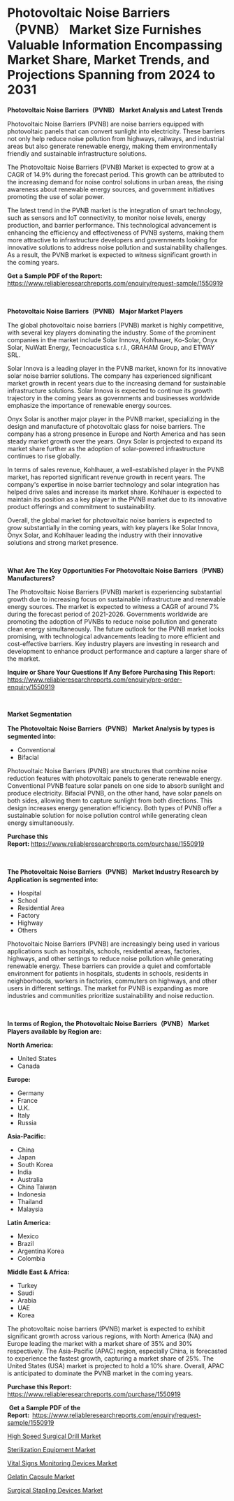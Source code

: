 <p><h1>Photovoltaic Noise Barriers（PVNB） Market Size Furnishes Valuable Information Encompassing Market Share, Market Trends, and Projections Spanning from 2024 to 2031</h1></p><p><strong>Photovoltaic Noise Barriers（PVNB） Market Analysis and Latest Trends</strong></p>
<p><p>Photovoltaic Noise Barriers (PVNB) are noise barriers equipped with photovoltaic panels that can convert sunlight into electricity. These barriers not only help reduce noise pollution from highways, railways, and industrial areas but also generate renewable energy, making them environmentally friendly and sustainable infrastructure solutions.</p><p>The Photovoltaic Noise Barriers (PVNB) Market is expected to grow at a CAGR of 14.9% during the forecast period. This growth can be attributed to the increasing demand for noise control solutions in urban areas, the rising awareness about renewable energy sources, and government initiatives promoting the use of solar power.</p><p>The latest trend in the PVNB market is the integration of smart technology, such as sensors and IoT connectivity, to monitor noise levels, energy production, and barrier performance. This technological advancement is enhancing the efficiency and effectiveness of PVNB systems, making them more attractive to infrastructure developers and governments looking for innovative solutions to address noise pollution and sustainability challenges. As a result, the PVNB market is expected to witness significant growth in the coming years.</p></p>
<p><strong>Get a Sample PDF of the Report:&nbsp;</strong> <a href="https://www.reliableresearchreports.com/enquiry/request-sample/1550919">https://www.reliableresearchreports.com/enquiry/request-sample/1550919</a></p>
<p>&nbsp;</p>
<p><strong>Photovoltaic Noise Barriers（PVNB） Major Market Players</strong></p>
<p><p>The global photovoltaic noise barriers (PVNB) market is highly competitive, with several key players dominating the industry. Some of the prominent companies in the market include Solar Innova, Kohlhauer, Ko-Solar, Onyx Solar, NuWatt Energy, Tecnoacustica s.r.l., GRAHAM Group, and ETWAY SRL.</p><p>Solar Innova is a leading player in the PVNB market, known for its innovative solar noise barrier solutions. The company has experienced significant market growth in recent years due to the increasing demand for sustainable infrastructure solutions. Solar Innova is expected to continue its growth trajectory in the coming years as governments and businesses worldwide emphasize the importance of renewable energy sources.</p><p>Onyx Solar is another major player in the PVNB market, specializing in the design and manufacture of photovoltaic glass for noise barriers. The company has a strong presence in Europe and North America and has seen steady market growth over the years. Onyx Solar is projected to expand its market share further as the adoption of solar-powered infrastructure continues to rise globally.</p><p>In terms of sales revenue, Kohlhauer, a well-established player in the PVNB market, has reported significant revenue growth in recent years. The company's expertise in noise barrier technology and solar integration has helped drive sales and increase its market share. Kohlhauer is expected to maintain its position as a key player in the PVNB market due to its innovative product offerings and commitment to sustainability.</p><p>Overall, the global market for photovoltaic noise barriers is expected to grow substantially in the coming years, with key players like Solar Innova, Onyx Solar, and Kohlhauer leading the industry with their innovative solutions and strong market presence.</p></p>
<p>&nbsp;</p>
<p><strong>What Are The Key Opportunities For Photovoltaic Noise Barriers（PVNB） Manufacturers?</strong></p>
<p><p>The Photovoltaic Noise Barriers (PVNB) market is experiencing substantial growth due to increasing focus on sustainable infrastructure and renewable energy sources. The market is expected to witness a CAGR of around 7% during the forecast period of 2021-2026. Governments worldwide are promoting the adoption of PVNBs to reduce noise pollution and generate clean energy simultaneously. The future outlook for the PVNB market looks promising, with technological advancements leading to more efficient and cost-effective barriers. Key industry players are investing in research and development to enhance product performance and capture a larger share of the market.</p></p>
<p><strong>Inquire or Share Your Questions If Any Before Purchasing This Report:</strong> <a href="https://www.reliableresearchreports.com/enquiry/pre-order-enquiry/1550919">https://www.reliableresearchreports.com/enquiry/pre-order-enquiry/1550919</a></p>
<p>&nbsp;</p>
<p><strong>Market Segmentation</strong></p>
<p><strong>The Photovoltaic Noise Barriers（PVNB） Market Analysis by types is segmented into:</strong></p>
<p><ul><li>Conventional</li><li>Bifacial</li></ul></p>
<p><p>Photovoltaic Noise Barriers (PVNB) are structures that combine noise reduction features with photovoltaic panels to generate renewable energy. Conventional PVNB feature solar panels on one side to absorb sunlight and produce electricity. Bifacial PVNB, on the other hand, have solar panels on both sides, allowing them to capture sunlight from both directions. This design increases energy generation efficiency. Both types of PVNB offer a sustainable solution for noise pollution control while generating clean energy simultaneously.</p></p>
<p><strong>Purchase this Report:&nbsp;</strong><a href="https://www.reliableresearchreports.com/purchase/1550919">https://www.reliableresearchreports.com/purchase/1550919</a></p>
<p>&nbsp;</p>
<p><strong>The Photovoltaic Noise Barriers（PVNB） Market Industry Research by Application is segmented into:</strong></p>
<p><ul><li>Hospital</li><li>School</li><li>Residential Area</li><li>Factory</li><li>Highway</li><li>Others</li></ul></p>
<p><p>Photovoltaic Noise Barriers (PVNB) are increasingly being used in various applications such as hospitals, schools, residential areas, factories, highways, and other settings to reduce noise pollution while generating renewable energy. These barriers can provide a quiet and comfortable environment for patients in hospitals, students in schools, residents in neighborhoods, workers in factories, commuters on highways, and other users in different settings. The market for PVNB is expanding as more industries and communities prioritize sustainability and noise reduction.</p></p>
<p>&nbsp;</p>
<p><strong>In terms of Region, the Photovoltaic Noise Barriers（PVNB） Market Players available by Region are:</strong></p>
<p>
    <p> <strong> North America: </strong>
        <ul>
            <li>United States</li>
            <li>Canada</li>
        </ul>
        </p> 
    <p> <strong> Europe: </strong>
        <ul>
            <li>Germany</li>
            <li>France</li>
            <li>U.K.</li>
            <li>Italy</li>
            <li>Russia</li>
        </ul>
        </p> 
    <p> <strong> Asia-Pacific: </strong>
        <ul>
            <li>China</li>
            <li>Japan</li>
            <li>South Korea</li>
            <li>India</li>
            <li>Australia</li>
            <li>China Taiwan</li>
            <li>Indonesia</li>
            <li>Thailand</li>
            <li>Malaysia</li>
        </ul>
        </p> 
    <p> <strong> Latin America: </strong>
        <ul>
            <li>Mexico</li>
            <li>Brazil</li>
            <li>Argentina Korea</li>
            <li>Colombia</li>
        </ul>
        </p> 
    <p> <strong> Middle East & Africa: </strong>
        <ul>
            <li>Turkey</li>
            <li>Saudi</li>
            <li>Arabia</li>
            <li>UAE</li>
            <li>Korea</li>
        </ul>
    </p>
    </p>
<p><p>The photovoltaic noise barriers (PVNB) market is expected to exhibit significant growth across various regions, with North America (NA) and Europe leading the market with a market share of 35% and 30% respectively. The Asia-Pacific (APAC) region, especially China, is forecasted to experience the fastest growth, capturing a market share of 25%. The United States (USA) market is projected to hold a 10% share. Overall, APAC is anticipated to dominate the PVNB market in the coming years.</p></p>
<p><strong>Purchase this Report: </strong><a href="https://www.reliableresearchreports.com/purchase/1550919">https://www.reliableresearchreports.com/purchase/1550919</a></p>
<p>&nbsp;<strong>Get a Sample PDF of the Report:&nbsp;&nbsp;</strong><a href="https://www.reliableresearchreports.com/enquiry/request-sample/1550919">https://www.reliableresearchreports.com/enquiry/request-sample/1550919</a></p>
<p><strong></strong></p>
<p><p><a href="https://medium.com/@austynlemke1988/high-speed-surgical-drill-market-comprehensive-assessment-by-type-application-and-geography-783f0dde3516">High Speed Surgical Drill Market</a></p><p><a href="https://medium.com/@jeromekling1967/sterilization-equipment-market-trends-forecast-and-competitive-analysis-to-2031-0568b11b7cf9">Sterilization Equipment Market</a></p><p><a href="https://medium.com/@austynlemke1988/vital-signs-monitoring-devices-market-outlook-industry-overview-and-forecast-2024-to-2031-db9694144322">Vital Signs Monitoring Devices Market</a></p><p><a href="https://medium.com/@jeromekling1967/gelatin-capsule-market-trends-forecast-and-competitive-analysis-to-2031-b58acde1f15f">Gelatin Capsule Market</a></p><p><a href="https://medium.com/@isomgleason/surgical-stapling-devices-market-exploring-market-share-market-trends-and-future-growth-f973ca377ee3">Surgical Stapling Devices Market</a></p></p>